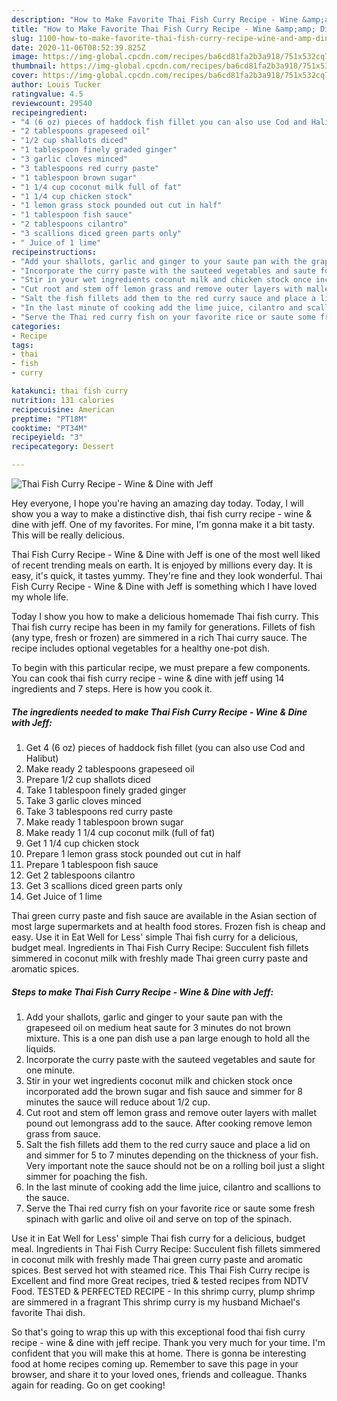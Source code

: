 ```yaml
---
description: "How to Make Favorite Thai Fish Curry Recipe - Wine &amp;amp; Dine with Jeff"
title: "How to Make Favorite Thai Fish Curry Recipe - Wine &amp;amp; Dine with Jeff"
slug: 1100-how-to-make-favorite-thai-fish-curry-recipe-wine-and-amp-dine-with-jeff
date: 2020-11-06T08:52:39.825Z
image: https://img-global.cpcdn.com/recipes/ba6cd81fa2b3a918/751x532cq70/thai-fish-curry-recipe-wine-dine-with-jeff-recipe-main-photo.jpg
thumbnail: https://img-global.cpcdn.com/recipes/ba6cd81fa2b3a918/751x532cq70/thai-fish-curry-recipe-wine-dine-with-jeff-recipe-main-photo.jpg
cover: https://img-global.cpcdn.com/recipes/ba6cd81fa2b3a918/751x532cq70/thai-fish-curry-recipe-wine-dine-with-jeff-recipe-main-photo.jpg
author: Louis Tucker
ratingvalue: 4.5
reviewcount: 29540
recipeingredient:
- "4 (6 oz) pieces of haddock fish fillet you can also use Cod and Halibut"
- "2 tablespoons grapeseed oil"
- "1/2 cup shallots diced"
- "1 tablespoon finely graded ginger"
- "3 garlic cloves minced"
- "3 tablespoons red curry paste"
- "1 tablespoon brown sugar"
- "1 1/4 cup coconut milk full of fat"
- "1 1/4 cup chicken stock"
- "1 lemon grass stock pounded out cut in half"
- "1 tablespoon fish sauce"
- "2 tablespoons cilantro"
- "3 scallions diced green parts only"
- " Juice of 1 lime"
recipeinstructions:
- "Add your shallots, garlic and ginger to your saute pan with the grapeseed oil on medium heat saute for 3 minutes do not brown mixture. This is a one pan dish use a pan large enough to hold all the liquids."
- "Incorporate the curry paste with the sauteed vegetables and saute for one minute."
- "Stir in your wet ingredients coconut milk and chicken stock once incorporated add the brown sugar and fish sauce and simmer for 8 minutes the sauce will reduce about 1/2 cup."
- "Cut root and stem off lemon grass and remove outer layers with mallet pound out lemongrass add to the sauce. After cooking remove lemon grass from sauce."
- "Salt the fish fillets add them to the red curry sauce and place a lid on and simmer for 5 to 7 minutes depending on the thickness of your fish. Very important note the sauce should not be on a rolling boil just a slight simmer for poaching the fish."
- "In the last minute of cooking add the lime juice, cilantro and scallions to the sauce."
- "Serve the Thai red curry fish on your favorite rice or saute some fresh spinach with garlic and olive oil and serve on top of the spinach."
categories:
- Recipe
tags:
- thai
- fish
- curry

katakunci: thai fish curry 
nutrition: 131 calories
recipecuisine: American
preptime: "PT18M"
cooktime: "PT34M"
recipeyield: "3"
recipecategory: Dessert

---
```



![Thai Fish Curry Recipe - Wine &amp; Dine with Jeff](https://img-global.cpcdn.com/recipes/ba6cd81fa2b3a918/751x532cq70/thai-fish-curry-recipe-wine-dine-with-jeff-recipe-main-photo.jpg)

Hey everyone, I hope you're having an amazing day today. Today, I will show you a way to make a distinctive dish, thai fish curry recipe - wine &amp; dine with jeff. One of my favorites. For mine, I'm gonna make it a bit tasty. This will be really delicious.

Thai Fish Curry Recipe - Wine &amp; Dine with Jeff is one of the most well liked of recent trending meals on earth. It is enjoyed by millions every day. It is easy, it's quick, it tastes yummy. They're fine and they look wonderful. Thai Fish Curry Recipe - Wine &amp; Dine with Jeff is something which I have loved my whole life.

Today I show you how to make a delicious homemade Thai fish curry. This Thai fish curry recipe has been in my family for generations. Fillets of fish (any type, fresh or frozen) are simmered in a rich Thai curry sauce. The recipe includes optional vegetables for a healthy one-pot dish.


To begin with this particular recipe, we must prepare a few components. You can cook thai fish curry recipe - wine &amp; dine with jeff using 14 ingredients and 7 steps. Here is how you cook it.

<!--inarticleads1-->

##### The ingredients needed to make Thai Fish Curry Recipe - Wine &amp; Dine with Jeff:

1. Get 4 (6 oz) pieces of haddock fish fillet (you can also use Cod and Halibut)
1. Make ready 2 tablespoons grapeseed oil
1. Prepare 1/2 cup shallots diced
1. Take 1 tablespoon finely graded ginger
1. Take 3 garlic cloves minced
1. Take 3 tablespoons red curry paste
1. Make ready 1 tablespoon brown sugar
1. Make ready 1 1/4 cup coconut milk (full of fat)
1. Get 1 1/4 cup chicken stock
1. Prepare 1 lemon grass stock pounded out cut in half
1. Prepare 1 tablespoon fish sauce
1. Get 2 tablespoons cilantro
1. Get 3 scallions diced green parts only
1. Get  Juice of 1 lime


Thai green curry paste and fish sauce are available in the Asian section of most large supermarkets and at health food stores. Frozen fish is cheap and easy. Use it in Eat Well for Less&#39; simple Thai fish curry for a delicious, budget meal. Ingredients in Thai Fish Curry Recipe: Succulent fish fillets simmered in coconut milk with freshly made Thai green curry paste and aromatic spices. 

<!--inarticleads2-->

##### Steps to make Thai Fish Curry Recipe - Wine &amp; Dine with Jeff:

1. Add your shallots, garlic and ginger to your saute pan with the grapeseed oil on medium heat saute for 3 minutes do not brown mixture. This is a one pan dish use a pan large enough to hold all the liquids.
1. Incorporate the curry paste with the sauteed vegetables and saute for one minute.
1. Stir in your wet ingredients coconut milk and chicken stock once incorporated add the brown sugar and fish sauce and simmer for 8 minutes the sauce will reduce about 1/2 cup.
1. Cut root and stem off lemon grass and remove outer layers with mallet pound out lemongrass add to the sauce. After cooking remove lemon grass from sauce.
1. Salt the fish fillets add them to the red curry sauce and place a lid on and simmer for 5 to 7 minutes depending on the thickness of your fish. Very important note the sauce should not be on a rolling boil just a slight simmer for poaching the fish.
1. In the last minute of cooking add the lime juice, cilantro and scallions to the sauce.
1. Serve the Thai red curry fish on your favorite rice or saute some fresh spinach with garlic and olive oil and serve on top of the spinach.


Use it in Eat Well for Less&#39; simple Thai fish curry for a delicious, budget meal. Ingredients in Thai Fish Curry Recipe: Succulent fish fillets simmered in coconut milk with freshly made Thai green curry paste and aromatic spices. Best served hot with steamed rice. This Thai Fish Curry recipe is Excellent and find more Great recipes, tried &amp; tested recipes from NDTV Food. TESTED &amp; PERFECTED RECIPE - In this shrimp curry, plump shrimp are simmered in a fragrant This shrimp curry is my husband Michael&#39;s favorite Thai dish. 

So that's going to wrap this up with this exceptional food thai fish curry recipe - wine &amp; dine with jeff recipe. Thank you very much for your time. I'm confident that you will make this at home. There is gonna be interesting food at home recipes coming up. Remember to save this page in your browser, and share it to your loved ones, friends and colleague. Thanks again for reading. Go on get cooking!
